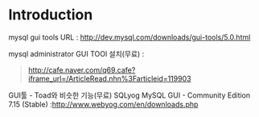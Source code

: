 # Introduction #

mysql gui tools URL : http://dev.mysql.com/downloads/gui-tools/5.0.html



mysql administrator GUI TOOl 설치(무료) :
> http://cafe.naver.com/q69.cafe?iframe_url=/ArticleRead.nhn%3Farticleid=119903


GUI툴 - Toad와 비슷한 기능(무료)
SQLyog MySQL GUI - Community Edition 7.15 (Stable) :http://www.webyog.com/en/downloads.php